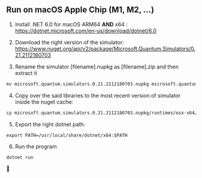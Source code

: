## Run on macOS Apple Chip (M1, M2, ...)

1. Install .NET 6.0 for macOS ARM64 **AND** x64 :
   https://dotnet.microsoft.com/en-us/download/dotnet/6.0

2. Download the right version of the simulator: https://www.nuget.org/api/v2/package/Microsoft.Quantum.Simulators/0.21.2112180703

3. Rename the simulator [filename].nupkg as [filename].zip and then extract it

```bash
mv microsoft.quantum.simulators.0.21.2112180703.nupkg microsoft.quantum.simulators.0.21.2112180703.nupkg.zip
```

4. Copy over the said libraries to the most recent version of simulator inside the nuget cache:

```bash
cp microsoft.quantum.simulators.0.21.2112180703.nupkg/runtimes/osx-x64/native/* ~/.nuget/packages/microsoft.quantum.simulators/0.28.302812/runtimes/osx-x64/native/
```

5. Export the right dotnet path:

```
export PATH=/usr/local/share/dotnet/x64:$PATH
```

6. Run the program

```bash
dotnet run
```

🎉
